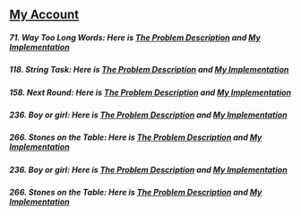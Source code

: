 ## [My Account](https://codeforces.com/profile/MahmoudBebars)
##### 71. Way Too Long Words: Here is [The Problem Description](https://codeforces.com/contest/71/problem/A) and [My Implementation](https://github.com/mahmoudbebars99/Problem-Solving/blob/master/CodeForces/A/71.Way-Too-Long-Words.py)
##### 118. String Task: Here is [The Problem Description](https://codeforces.com/contest/118/problem/A) and [My Implementation](https://github.com/mahmoudbebars99/Problem-Solving/blob/master/CodeForces/A/118.String-Task.py)
##### 158. Next Round: Here is  [The Problem Description](https://codeforces.com/contest/158/problem/A) and [My Implementation](https://github.com/mahmoudbebars99/Problem-Solving/blob/master/CodeForces/A/158.Next-Round.py)
##### 236. Boy or girl: Here is  [The Problem Description](https://codeforces.com/problemset/problem/236/A) and [My Implementation](https://github.com/mahmoudbebars99/Problem-Solving/blob/master/CodeForces/A/236.Boy-or-Girl.py)
##### 266. Stones on the Table: Here is  [The Problem Description](https://codeforces.com/problemset/problem/266/A) and [My Implementation](https://github.com/mahmoudbebars99/Problem-Solving/blob/master/CodeForces/A/266.Stones-on-the-Table.py)
##### 236. Boy or girl: Here is  [The Problem Description](https://codeforces.com/problemset/problem/236/A) and [My Implementation](https://github.com/mahmoudbebars99/Problem-Solving/blob/master/CodeForces/A/236.Boy-or-Girl.py)
##### 266. Stones on the Table: Here is  [The Problem Description](https://codeforces.com/problemset/problem/266/A) and [My Implementation](https://github.com/mahmoudbebars99/Problem-Solving/blob/master/CodeForces/A/266.Stones-on-the-Table.py)